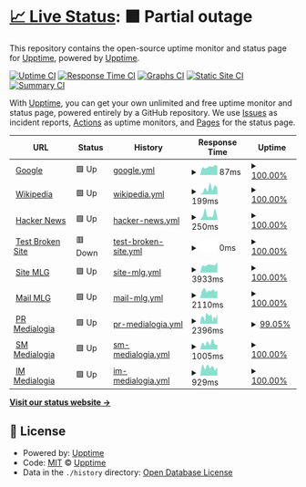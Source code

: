 # [📈 Live Status](https://upptime.github.io/upptime): <!--live status--> **🟧 Partial outage**

This repository contains the open-source uptime monitor and status page for [Upptime](https://upptime.js.org), powered by [Upptime](https://github.com/upptime/upptime).

[![Uptime CI](https://github.com/Ezh494/upptime/workflows/Uptime%20CI/badge.svg)](https://github.com/Ezh494/upptime/actions?query=workflow%3A%22Uptime+CI%22)
[![Response Time CI](https://github.com/Ezh494/upptime/workflows/Response%20Time%20CI/badge.svg)](https://github.com/Ezh494/upptime/actions?query=workflow%3A%22Response+Time+CI%22)
[![Graphs CI](https://github.com/Ezh494/upptime/workflows/Graphs%20CI/badge.svg)](https://github.com/Ezh494/upptime/actions?query=workflow%3A%22Graphs+CI%22)
[![Static Site CI](https://github.com/Ezh494/upptime/workflows/Static%20Site%20CI/badge.svg)](https://github.com/Ezh494/upptime/actions?query=workflow%3A%22Static+Site+CI%22)
[![Summary CI](https://github.com/Ezh494/upptime/workflows/Summary%20CI/badge.svg)](https://github.com/Ezh494/upptime/actions?query=workflow%3A%22Summary+CI%22)

With [Upptime](https://upptime.js.org), you can get your own unlimited and free uptime monitor and status page, powered entirely by a GitHub repository. We use [Issues](https://github.com/upptime/upptime/issues) as incident reports, [Actions](https://github.com/Ezh494/upptime/actions) as uptime monitors, and [Pages](https://upptime.github.io/upptime) for the status page.

<!--start: status pages-->
<!-- This summary is generated by Upptime (https://github.com/upptime/upptime) -->
<!-- Do not edit this manually, your changes will be overwritten -->
<!-- prettier-ignore -->
| URL | Status | History | Response Time | Uptime |
| --- | ------ | ------- | ------------- | ------ |
| <img alt="" src="https://icons.duckduckgo.com/ip3/www.google.com.ico" height="13"> [Google](https://www.google.com) | 🟩 Up | [google.yml](https://github.com/Ezh494/web-uptime/commits/HEAD/history/google.yml) | <details><summary><img alt="Response time graph" src="./graphs/google/response-time-week.png" height="20"> 87ms</summary><br><a href="https://ezh494.github.io/web-uptime/history/google"><img alt="Response time 104" src="https://img.shields.io/endpoint?url=https%3A%2F%2Fraw.githubusercontent.com%2FEzh494%2Fweb-uptime%2FHEAD%2Fapi%2Fgoogle%2Fresponse-time.json"></a><br><a href="https://ezh494.github.io/web-uptime/history/google"><img alt="24-hour response time 93" src="https://img.shields.io/endpoint?url=https%3A%2F%2Fraw.githubusercontent.com%2FEzh494%2Fweb-uptime%2FHEAD%2Fapi%2Fgoogle%2Fresponse-time-day.json"></a><br><a href="https://ezh494.github.io/web-uptime/history/google"><img alt="7-day response time 87" src="https://img.shields.io/endpoint?url=https%3A%2F%2Fraw.githubusercontent.com%2FEzh494%2Fweb-uptime%2FHEAD%2Fapi%2Fgoogle%2Fresponse-time-week.json"></a><br><a href="https://ezh494.github.io/web-uptime/history/google"><img alt="30-day response time 92" src="https://img.shields.io/endpoint?url=https%3A%2F%2Fraw.githubusercontent.com%2FEzh494%2Fweb-uptime%2FHEAD%2Fapi%2Fgoogle%2Fresponse-time-month.json"></a><br><a href="https://ezh494.github.io/web-uptime/history/google"><img alt="1-year response time 103" src="https://img.shields.io/endpoint?url=https%3A%2F%2Fraw.githubusercontent.com%2FEzh494%2Fweb-uptime%2FHEAD%2Fapi%2Fgoogle%2Fresponse-time-year.json"></a></details> | <details><summary><a href="https://ezh494.github.io/web-uptime/history/google">100.00%</a></summary><a href="https://ezh494.github.io/web-uptime/history/google"><img alt="All-time uptime 100.00%" src="https://img.shields.io/endpoint?url=https%3A%2F%2Fraw.githubusercontent.com%2FEzh494%2Fweb-uptime%2FHEAD%2Fapi%2Fgoogle%2Fuptime.json"></a><br><a href="https://ezh494.github.io/web-uptime/history/google"><img alt="24-hour uptime 100.00%" src="https://img.shields.io/endpoint?url=https%3A%2F%2Fraw.githubusercontent.com%2FEzh494%2Fweb-uptime%2FHEAD%2Fapi%2Fgoogle%2Fuptime-day.json"></a><br><a href="https://ezh494.github.io/web-uptime/history/google"><img alt="7-day uptime 100.00%" src="https://img.shields.io/endpoint?url=https%3A%2F%2Fraw.githubusercontent.com%2FEzh494%2Fweb-uptime%2FHEAD%2Fapi%2Fgoogle%2Fuptime-week.json"></a><br><a href="https://ezh494.github.io/web-uptime/history/google"><img alt="30-day uptime 100.00%" src="https://img.shields.io/endpoint?url=https%3A%2F%2Fraw.githubusercontent.com%2FEzh494%2Fweb-uptime%2FHEAD%2Fapi%2Fgoogle%2Fuptime-month.json"></a><br><a href="https://ezh494.github.io/web-uptime/history/google"><img alt="1-year uptime 99.99%" src="https://img.shields.io/endpoint?url=https%3A%2F%2Fraw.githubusercontent.com%2FEzh494%2Fweb-uptime%2FHEAD%2Fapi%2Fgoogle%2Fuptime-year.json"></a></details>
| <img alt="" src="https://icons.duckduckgo.com/ip3/en.wikipedia.org.ico" height="13"> [Wikipedia](https://en.wikipedia.org) | 🟩 Up | [wikipedia.yml](https://github.com/Ezh494/web-uptime/commits/HEAD/history/wikipedia.yml) | <details><summary><img alt="Response time graph" src="./graphs/wikipedia/response-time-week.png" height="20"> 199ms</summary><br><a href="https://ezh494.github.io/web-uptime/history/wikipedia"><img alt="Response time 219" src="https://img.shields.io/endpoint?url=https%3A%2F%2Fraw.githubusercontent.com%2FEzh494%2Fweb-uptime%2FHEAD%2Fapi%2Fwikipedia%2Fresponse-time.json"></a><br><a href="https://ezh494.github.io/web-uptime/history/wikipedia"><img alt="24-hour response time 201" src="https://img.shields.io/endpoint?url=https%3A%2F%2Fraw.githubusercontent.com%2FEzh494%2Fweb-uptime%2FHEAD%2Fapi%2Fwikipedia%2Fresponse-time-day.json"></a><br><a href="https://ezh494.github.io/web-uptime/history/wikipedia"><img alt="7-day response time 199" src="https://img.shields.io/endpoint?url=https%3A%2F%2Fraw.githubusercontent.com%2FEzh494%2Fweb-uptime%2FHEAD%2Fapi%2Fwikipedia%2Fresponse-time-week.json"></a><br><a href="https://ezh494.github.io/web-uptime/history/wikipedia"><img alt="30-day response time 228" src="https://img.shields.io/endpoint?url=https%3A%2F%2Fraw.githubusercontent.com%2FEzh494%2Fweb-uptime%2FHEAD%2Fapi%2Fwikipedia%2Fresponse-time-month.json"></a><br><a href="https://ezh494.github.io/web-uptime/history/wikipedia"><img alt="1-year response time 221" src="https://img.shields.io/endpoint?url=https%3A%2F%2Fraw.githubusercontent.com%2FEzh494%2Fweb-uptime%2FHEAD%2Fapi%2Fwikipedia%2Fresponse-time-year.json"></a></details> | <details><summary><a href="https://ezh494.github.io/web-uptime/history/wikipedia">100.00%</a></summary><a href="https://ezh494.github.io/web-uptime/history/wikipedia"><img alt="All-time uptime 100.00%" src="https://img.shields.io/endpoint?url=https%3A%2F%2Fraw.githubusercontent.com%2FEzh494%2Fweb-uptime%2FHEAD%2Fapi%2Fwikipedia%2Fuptime.json"></a><br><a href="https://ezh494.github.io/web-uptime/history/wikipedia"><img alt="24-hour uptime 100.00%" src="https://img.shields.io/endpoint?url=https%3A%2F%2Fraw.githubusercontent.com%2FEzh494%2Fweb-uptime%2FHEAD%2Fapi%2Fwikipedia%2Fuptime-day.json"></a><br><a href="https://ezh494.github.io/web-uptime/history/wikipedia"><img alt="7-day uptime 100.00%" src="https://img.shields.io/endpoint?url=https%3A%2F%2Fraw.githubusercontent.com%2FEzh494%2Fweb-uptime%2FHEAD%2Fapi%2Fwikipedia%2Fuptime-week.json"></a><br><a href="https://ezh494.github.io/web-uptime/history/wikipedia"><img alt="30-day uptime 100.00%" src="https://img.shields.io/endpoint?url=https%3A%2F%2Fraw.githubusercontent.com%2FEzh494%2Fweb-uptime%2FHEAD%2Fapi%2Fwikipedia%2Fuptime-month.json"></a><br><a href="https://ezh494.github.io/web-uptime/history/wikipedia"><img alt="1-year uptime 100.00%" src="https://img.shields.io/endpoint?url=https%3A%2F%2Fraw.githubusercontent.com%2FEzh494%2Fweb-uptime%2FHEAD%2Fapi%2Fwikipedia%2Fuptime-year.json"></a></details>
| <img alt="" src="https://icons.duckduckgo.com/ip3/news.ycombinator.com.ico" height="13"> [Hacker News](https://news.ycombinator.com) | 🟩 Up | [hacker-news.yml](https://github.com/Ezh494/web-uptime/commits/HEAD/history/hacker-news.yml) | <details><summary><img alt="Response time graph" src="./graphs/hacker-news/response-time-week.png" height="20"> 250ms</summary><br><a href="https://ezh494.github.io/web-uptime/history/hacker-news"><img alt="Response time 300" src="https://img.shields.io/endpoint?url=https%3A%2F%2Fraw.githubusercontent.com%2FEzh494%2Fweb-uptime%2FHEAD%2Fapi%2Fhacker-news%2Fresponse-time.json"></a><br><a href="https://ezh494.github.io/web-uptime/history/hacker-news"><img alt="24-hour response time 442" src="https://img.shields.io/endpoint?url=https%3A%2F%2Fraw.githubusercontent.com%2FEzh494%2Fweb-uptime%2FHEAD%2Fapi%2Fhacker-news%2Fresponse-time-day.json"></a><br><a href="https://ezh494.github.io/web-uptime/history/hacker-news"><img alt="7-day response time 250" src="https://img.shields.io/endpoint?url=https%3A%2F%2Fraw.githubusercontent.com%2FEzh494%2Fweb-uptime%2FHEAD%2Fapi%2Fhacker-news%2Fresponse-time-week.json"></a><br><a href="https://ezh494.github.io/web-uptime/history/hacker-news"><img alt="30-day response time 296" src="https://img.shields.io/endpoint?url=https%3A%2F%2Fraw.githubusercontent.com%2FEzh494%2Fweb-uptime%2FHEAD%2Fapi%2Fhacker-news%2Fresponse-time-month.json"></a><br><a href="https://ezh494.github.io/web-uptime/history/hacker-news"><img alt="1-year response time 300" src="https://img.shields.io/endpoint?url=https%3A%2F%2Fraw.githubusercontent.com%2FEzh494%2Fweb-uptime%2FHEAD%2Fapi%2Fhacker-news%2Fresponse-time-year.json"></a></details> | <details><summary><a href="https://ezh494.github.io/web-uptime/history/hacker-news">100.00%</a></summary><a href="https://ezh494.github.io/web-uptime/history/hacker-news"><img alt="All-time uptime 99.98%" src="https://img.shields.io/endpoint?url=https%3A%2F%2Fraw.githubusercontent.com%2FEzh494%2Fweb-uptime%2FHEAD%2Fapi%2Fhacker-news%2Fuptime.json"></a><br><a href="https://ezh494.github.io/web-uptime/history/hacker-news"><img alt="24-hour uptime 100.00%" src="https://img.shields.io/endpoint?url=https%3A%2F%2Fraw.githubusercontent.com%2FEzh494%2Fweb-uptime%2FHEAD%2Fapi%2Fhacker-news%2Fuptime-day.json"></a><br><a href="https://ezh494.github.io/web-uptime/history/hacker-news"><img alt="7-day uptime 100.00%" src="https://img.shields.io/endpoint?url=https%3A%2F%2Fraw.githubusercontent.com%2FEzh494%2Fweb-uptime%2FHEAD%2Fapi%2Fhacker-news%2Fuptime-week.json"></a><br><a href="https://ezh494.github.io/web-uptime/history/hacker-news"><img alt="30-day uptime 100.00%" src="https://img.shields.io/endpoint?url=https%3A%2F%2Fraw.githubusercontent.com%2FEzh494%2Fweb-uptime%2FHEAD%2Fapi%2Fhacker-news%2Fuptime-month.json"></a><br><a href="https://ezh494.github.io/web-uptime/history/hacker-news"><img alt="1-year uptime 99.93%" src="https://img.shields.io/endpoint?url=https%3A%2F%2Fraw.githubusercontent.com%2FEzh494%2Fweb-uptime%2FHEAD%2Fapi%2Fhacker-news%2Fuptime-year.json"></a></details>
| <img alt="" src="https://icons.duckduckgo.com/ip3/thissitedoesnotexist.koj.co.ico" height="13"> [Test Broken Site](https://thissitedoesnotexist.koj.co) | 🟥 Down | [test-broken-site.yml](https://github.com/Ezh494/web-uptime/commits/HEAD/history/test-broken-site.yml) | <details><summary><img alt="Response time graph" src="./graphs/test-broken-site/response-time-week.png" height="20"> 0ms</summary><br><a href="https://ezh494.github.io/web-uptime/history/test-broken-site"><img alt="Response time 0" src="https://img.shields.io/endpoint?url=https%3A%2F%2Fraw.githubusercontent.com%2FEzh494%2Fweb-uptime%2FHEAD%2Fapi%2Ftest-broken-site%2Fresponse-time.json"></a><br><a href="https://ezh494.github.io/web-uptime/history/test-broken-site"><img alt="24-hour response time 0" src="https://img.shields.io/endpoint?url=https%3A%2F%2Fraw.githubusercontent.com%2FEzh494%2Fweb-uptime%2FHEAD%2Fapi%2Ftest-broken-site%2Fresponse-time-day.json"></a><br><a href="https://ezh494.github.io/web-uptime/history/test-broken-site"><img alt="7-day response time 0" src="https://img.shields.io/endpoint?url=https%3A%2F%2Fraw.githubusercontent.com%2FEzh494%2Fweb-uptime%2FHEAD%2Fapi%2Ftest-broken-site%2Fresponse-time-week.json"></a><br><a href="https://ezh494.github.io/web-uptime/history/test-broken-site"><img alt="30-day response time 0" src="https://img.shields.io/endpoint?url=https%3A%2F%2Fraw.githubusercontent.com%2FEzh494%2Fweb-uptime%2FHEAD%2Fapi%2Ftest-broken-site%2Fresponse-time-month.json"></a><br><a href="https://ezh494.github.io/web-uptime/history/test-broken-site"><img alt="1-year response time 0" src="https://img.shields.io/endpoint?url=https%3A%2F%2Fraw.githubusercontent.com%2FEzh494%2Fweb-uptime%2FHEAD%2Fapi%2Ftest-broken-site%2Fresponse-time-year.json"></a></details> | <details><summary><a href="https://ezh494.github.io/web-uptime/history/test-broken-site">100.00%</a></summary><a href="https://ezh494.github.io/web-uptime/history/test-broken-site"><img alt="All-time uptime 100.00%" src="https://img.shields.io/endpoint?url=https%3A%2F%2Fraw.githubusercontent.com%2FEzh494%2Fweb-uptime%2FHEAD%2Fapi%2Ftest-broken-site%2Fuptime.json"></a><br><a href="https://ezh494.github.io/web-uptime/history/test-broken-site"><img alt="24-hour uptime 100.00%" src="https://img.shields.io/endpoint?url=https%3A%2F%2Fraw.githubusercontent.com%2FEzh494%2Fweb-uptime%2FHEAD%2Fapi%2Ftest-broken-site%2Fuptime-day.json"></a><br><a href="https://ezh494.github.io/web-uptime/history/test-broken-site"><img alt="7-day uptime 100.00%" src="https://img.shields.io/endpoint?url=https%3A%2F%2Fraw.githubusercontent.com%2FEzh494%2Fweb-uptime%2FHEAD%2Fapi%2Ftest-broken-site%2Fuptime-week.json"></a><br><a href="https://ezh494.github.io/web-uptime/history/test-broken-site"><img alt="30-day uptime 100.00%" src="https://img.shields.io/endpoint?url=https%3A%2F%2Fraw.githubusercontent.com%2FEzh494%2Fweb-uptime%2FHEAD%2Fapi%2Ftest-broken-site%2Fuptime-month.json"></a><br><a href="https://ezh494.github.io/web-uptime/history/test-broken-site"><img alt="1-year uptime 100.00%" src="https://img.shields.io/endpoint?url=https%3A%2F%2Fraw.githubusercontent.com%2FEzh494%2Fweb-uptime%2FHEAD%2Fapi%2Ftest-broken-site%2Fuptime-year.json"></a></details>
| <img alt="" src="https://icons.duckduckgo.com/ip3/mlg.ru.ico" height="13"> [Site MLG](https://mlg.ru) | 🟩 Up | [site-mlg.yml](https://github.com/Ezh494/web-uptime/commits/HEAD/history/site-mlg.yml) | <details><summary><img alt="Response time graph" src="./graphs/site-mlg/response-time-week.png" height="20"> 3933ms</summary><br><a href="https://ezh494.github.io/web-uptime/history/site-mlg"><img alt="Response time 5764" src="https://img.shields.io/endpoint?url=https%3A%2F%2Fraw.githubusercontent.com%2FEzh494%2Fweb-uptime%2FHEAD%2Fapi%2Fsite-mlg%2Fresponse-time.json"></a><br><a href="https://ezh494.github.io/web-uptime/history/site-mlg"><img alt="24-hour response time 3249" src="https://img.shields.io/endpoint?url=https%3A%2F%2Fraw.githubusercontent.com%2FEzh494%2Fweb-uptime%2FHEAD%2Fapi%2Fsite-mlg%2Fresponse-time-day.json"></a><br><a href="https://ezh494.github.io/web-uptime/history/site-mlg"><img alt="7-day response time 3933" src="https://img.shields.io/endpoint?url=https%3A%2F%2Fraw.githubusercontent.com%2FEzh494%2Fweb-uptime%2FHEAD%2Fapi%2Fsite-mlg%2Fresponse-time-week.json"></a><br><a href="https://ezh494.github.io/web-uptime/history/site-mlg"><img alt="30-day response time 3455" src="https://img.shields.io/endpoint?url=https%3A%2F%2Fraw.githubusercontent.com%2FEzh494%2Fweb-uptime%2FHEAD%2Fapi%2Fsite-mlg%2Fresponse-time-month.json"></a><br><a href="https://ezh494.github.io/web-uptime/history/site-mlg"><img alt="1-year response time 5010" src="https://img.shields.io/endpoint?url=https%3A%2F%2Fraw.githubusercontent.com%2FEzh494%2Fweb-uptime%2FHEAD%2Fapi%2Fsite-mlg%2Fresponse-time-year.json"></a></details> | <details><summary><a href="https://ezh494.github.io/web-uptime/history/site-mlg">100.00%</a></summary><a href="https://ezh494.github.io/web-uptime/history/site-mlg"><img alt="All-time uptime 98.13%" src="https://img.shields.io/endpoint?url=https%3A%2F%2Fraw.githubusercontent.com%2FEzh494%2Fweb-uptime%2FHEAD%2Fapi%2Fsite-mlg%2Fuptime.json"></a><br><a href="https://ezh494.github.io/web-uptime/history/site-mlg"><img alt="24-hour uptime 100.00%" src="https://img.shields.io/endpoint?url=https%3A%2F%2Fraw.githubusercontent.com%2FEzh494%2Fweb-uptime%2FHEAD%2Fapi%2Fsite-mlg%2Fuptime-day.json"></a><br><a href="https://ezh494.github.io/web-uptime/history/site-mlg"><img alt="7-day uptime 100.00%" src="https://img.shields.io/endpoint?url=https%3A%2F%2Fraw.githubusercontent.com%2FEzh494%2Fweb-uptime%2FHEAD%2Fapi%2Fsite-mlg%2Fuptime-week.json"></a><br><a href="https://ezh494.github.io/web-uptime/history/site-mlg"><img alt="30-day uptime 100.00%" src="https://img.shields.io/endpoint?url=https%3A%2F%2Fraw.githubusercontent.com%2FEzh494%2Fweb-uptime%2FHEAD%2Fapi%2Fsite-mlg%2Fuptime-month.json"></a><br><a href="https://ezh494.github.io/web-uptime/history/site-mlg"><img alt="1-year uptime 98.03%" src="https://img.shields.io/endpoint?url=https%3A%2F%2Fraw.githubusercontent.com%2FEzh494%2Fweb-uptime%2FHEAD%2Fapi%2Fsite-mlg%2Fuptime-year.json"></a></details>
| <img alt="" src="https://icons.duckduckgo.com/ip3/mail.mlg.ru.ico" height="13"> [Mail MLG](https://mail.mlg.ru) | 🟩 Up | [mail-mlg.yml](https://github.com/Ezh494/web-uptime/commits/HEAD/history/mail-mlg.yml) | <details><summary><img alt="Response time graph" src="./graphs/mail-mlg/response-time-week.png" height="20"> 2110ms</summary><br><a href="https://ezh494.github.io/web-uptime/history/mail-mlg"><img alt="Response time 1970" src="https://img.shields.io/endpoint?url=https%3A%2F%2Fraw.githubusercontent.com%2FEzh494%2Fweb-uptime%2FHEAD%2Fapi%2Fmail-mlg%2Fresponse-time.json"></a><br><a href="https://ezh494.github.io/web-uptime/history/mail-mlg"><img alt="24-hour response time 1847" src="https://img.shields.io/endpoint?url=https%3A%2F%2Fraw.githubusercontent.com%2FEzh494%2Fweb-uptime%2FHEAD%2Fapi%2Fmail-mlg%2Fresponse-time-day.json"></a><br><a href="https://ezh494.github.io/web-uptime/history/mail-mlg"><img alt="7-day response time 2110" src="https://img.shields.io/endpoint?url=https%3A%2F%2Fraw.githubusercontent.com%2FEzh494%2Fweb-uptime%2FHEAD%2Fapi%2Fmail-mlg%2Fresponse-time-week.json"></a><br><a href="https://ezh494.github.io/web-uptime/history/mail-mlg"><img alt="30-day response time 1978" src="https://img.shields.io/endpoint?url=https%3A%2F%2Fraw.githubusercontent.com%2FEzh494%2Fweb-uptime%2FHEAD%2Fapi%2Fmail-mlg%2Fresponse-time-month.json"></a><br><a href="https://ezh494.github.io/web-uptime/history/mail-mlg"><img alt="1-year response time 1902" src="https://img.shields.io/endpoint?url=https%3A%2F%2Fraw.githubusercontent.com%2FEzh494%2Fweb-uptime%2FHEAD%2Fapi%2Fmail-mlg%2Fresponse-time-year.json"></a></details> | <details><summary><a href="https://ezh494.github.io/web-uptime/history/mail-mlg">100.00%</a></summary><a href="https://ezh494.github.io/web-uptime/history/mail-mlg"><img alt="All-time uptime 99.90%" src="https://img.shields.io/endpoint?url=https%3A%2F%2Fraw.githubusercontent.com%2FEzh494%2Fweb-uptime%2FHEAD%2Fapi%2Fmail-mlg%2Fuptime.json"></a><br><a href="https://ezh494.github.io/web-uptime/history/mail-mlg"><img alt="24-hour uptime 100.00%" src="https://img.shields.io/endpoint?url=https%3A%2F%2Fraw.githubusercontent.com%2FEzh494%2Fweb-uptime%2FHEAD%2Fapi%2Fmail-mlg%2Fuptime-day.json"></a><br><a href="https://ezh494.github.io/web-uptime/history/mail-mlg"><img alt="7-day uptime 100.00%" src="https://img.shields.io/endpoint?url=https%3A%2F%2Fraw.githubusercontent.com%2FEzh494%2Fweb-uptime%2FHEAD%2Fapi%2Fmail-mlg%2Fuptime-week.json"></a><br><a href="https://ezh494.github.io/web-uptime/history/mail-mlg"><img alt="30-day uptime 100.00%" src="https://img.shields.io/endpoint?url=https%3A%2F%2Fraw.githubusercontent.com%2FEzh494%2Fweb-uptime%2FHEAD%2Fapi%2Fmail-mlg%2Fuptime-month.json"></a><br><a href="https://ezh494.github.io/web-uptime/history/mail-mlg"><img alt="1-year uptime 99.89%" src="https://img.shields.io/endpoint?url=https%3A%2F%2Fraw.githubusercontent.com%2FEzh494%2Fweb-uptime%2FHEAD%2Fapi%2Fmail-mlg%2Fuptime-year.json"></a></details>
| <img alt="" src="https://icons.duckduckgo.com/ip3/pr.mlg.ru.ico" height="13"> [PR Medialogia](https://pr.mlg.ru) | 🟩 Up | [pr-medialogia.yml](https://github.com/Ezh494/web-uptime/commits/HEAD/history/pr-medialogia.yml) | <details><summary><img alt="Response time graph" src="./graphs/pr-medialogia/response-time-week.png" height="20"> 2396ms</summary><br><a href="https://ezh494.github.io/web-uptime/history/pr-medialogia"><img alt="Response time 2483" src="https://img.shields.io/endpoint?url=https%3A%2F%2Fraw.githubusercontent.com%2FEzh494%2Fweb-uptime%2FHEAD%2Fapi%2Fpr-medialogia%2Fresponse-time.json"></a><br><a href="https://ezh494.github.io/web-uptime/history/pr-medialogia"><img alt="24-hour response time 2304" src="https://img.shields.io/endpoint?url=https%3A%2F%2Fraw.githubusercontent.com%2FEzh494%2Fweb-uptime%2FHEAD%2Fapi%2Fpr-medialogia%2Fresponse-time-day.json"></a><br><a href="https://ezh494.github.io/web-uptime/history/pr-medialogia"><img alt="7-day response time 2396" src="https://img.shields.io/endpoint?url=https%3A%2F%2Fraw.githubusercontent.com%2FEzh494%2Fweb-uptime%2FHEAD%2Fapi%2Fpr-medialogia%2Fresponse-time-week.json"></a><br><a href="https://ezh494.github.io/web-uptime/history/pr-medialogia"><img alt="30-day response time 2164" src="https://img.shields.io/endpoint?url=https%3A%2F%2Fraw.githubusercontent.com%2FEzh494%2Fweb-uptime%2FHEAD%2Fapi%2Fpr-medialogia%2Fresponse-time-month.json"></a><br><a href="https://ezh494.github.io/web-uptime/history/pr-medialogia"><img alt="1-year response time 2270" src="https://img.shields.io/endpoint?url=https%3A%2F%2Fraw.githubusercontent.com%2FEzh494%2Fweb-uptime%2FHEAD%2Fapi%2Fpr-medialogia%2Fresponse-time-year.json"></a></details> | <details><summary><a href="https://ezh494.github.io/web-uptime/history/pr-medialogia">99.05%</a></summary><a href="https://ezh494.github.io/web-uptime/history/pr-medialogia"><img alt="All-time uptime 92.53%" src="https://img.shields.io/endpoint?url=https%3A%2F%2Fraw.githubusercontent.com%2FEzh494%2Fweb-uptime%2FHEAD%2Fapi%2Fpr-medialogia%2Fuptime.json"></a><br><a href="https://ezh494.github.io/web-uptime/history/pr-medialogia"><img alt="24-hour uptime 95.34%" src="https://img.shields.io/endpoint?url=https%3A%2F%2Fraw.githubusercontent.com%2FEzh494%2Fweb-uptime%2FHEAD%2Fapi%2Fpr-medialogia%2Fuptime-day.json"></a><br><a href="https://ezh494.github.io/web-uptime/history/pr-medialogia"><img alt="7-day uptime 99.05%" src="https://img.shields.io/endpoint?url=https%3A%2F%2Fraw.githubusercontent.com%2FEzh494%2Fweb-uptime%2FHEAD%2Fapi%2Fpr-medialogia%2Fuptime-week.json"></a><br><a href="https://ezh494.github.io/web-uptime/history/pr-medialogia"><img alt="30-day uptime 99.70%" src="https://img.shields.io/endpoint?url=https%3A%2F%2Fraw.githubusercontent.com%2FEzh494%2Fweb-uptime%2FHEAD%2Fapi%2Fpr-medialogia%2Fuptime-month.json"></a><br><a href="https://ezh494.github.io/web-uptime/history/pr-medialogia"><img alt="1-year uptime 91.74%" src="https://img.shields.io/endpoint?url=https%3A%2F%2Fraw.githubusercontent.com%2FEzh494%2Fweb-uptime%2FHEAD%2Fapi%2Fpr-medialogia%2Fuptime-year.json"></a></details>
| <img alt="" src="https://icons.duckduckgo.com/ip3/sm.mlg.ru.ico" height="13"> [SM Medialogia](https://sm.mlg.ru) | 🟩 Up | [sm-medialogia.yml](https://github.com/Ezh494/web-uptime/commits/HEAD/history/sm-medialogia.yml) | <details><summary><img alt="Response time graph" src="./graphs/sm-medialogia/response-time-week.png" height="20"> 1005ms</summary><br><a href="https://ezh494.github.io/web-uptime/history/sm-medialogia"><img alt="Response time 890" src="https://img.shields.io/endpoint?url=https%3A%2F%2Fraw.githubusercontent.com%2FEzh494%2Fweb-uptime%2FHEAD%2Fapi%2Fsm-medialogia%2Fresponse-time.json"></a><br><a href="https://ezh494.github.io/web-uptime/history/sm-medialogia"><img alt="24-hour response time 885" src="https://img.shields.io/endpoint?url=https%3A%2F%2Fraw.githubusercontent.com%2FEzh494%2Fweb-uptime%2FHEAD%2Fapi%2Fsm-medialogia%2Fresponse-time-day.json"></a><br><a href="https://ezh494.github.io/web-uptime/history/sm-medialogia"><img alt="7-day response time 1005" src="https://img.shields.io/endpoint?url=https%3A%2F%2Fraw.githubusercontent.com%2FEzh494%2Fweb-uptime%2FHEAD%2Fapi%2Fsm-medialogia%2Fresponse-time-week.json"></a><br><a href="https://ezh494.github.io/web-uptime/history/sm-medialogia"><img alt="30-day response time 755" src="https://img.shields.io/endpoint?url=https%3A%2F%2Fraw.githubusercontent.com%2FEzh494%2Fweb-uptime%2FHEAD%2Fapi%2Fsm-medialogia%2Fresponse-time-month.json"></a><br><a href="https://ezh494.github.io/web-uptime/history/sm-medialogia"><img alt="1-year response time 807" src="https://img.shields.io/endpoint?url=https%3A%2F%2Fraw.githubusercontent.com%2FEzh494%2Fweb-uptime%2FHEAD%2Fapi%2Fsm-medialogia%2Fresponse-time-year.json"></a></details> | <details><summary><a href="https://ezh494.github.io/web-uptime/history/sm-medialogia">100.00%</a></summary><a href="https://ezh494.github.io/web-uptime/history/sm-medialogia"><img alt="All-time uptime 99.95%" src="https://img.shields.io/endpoint?url=https%3A%2F%2Fraw.githubusercontent.com%2FEzh494%2Fweb-uptime%2FHEAD%2Fapi%2Fsm-medialogia%2Fuptime.json"></a><br><a href="https://ezh494.github.io/web-uptime/history/sm-medialogia"><img alt="24-hour uptime 100.00%" src="https://img.shields.io/endpoint?url=https%3A%2F%2Fraw.githubusercontent.com%2FEzh494%2Fweb-uptime%2FHEAD%2Fapi%2Fsm-medialogia%2Fuptime-day.json"></a><br><a href="https://ezh494.github.io/web-uptime/history/sm-medialogia"><img alt="7-day uptime 100.00%" src="https://img.shields.io/endpoint?url=https%3A%2F%2Fraw.githubusercontent.com%2FEzh494%2Fweb-uptime%2FHEAD%2Fapi%2Fsm-medialogia%2Fuptime-week.json"></a><br><a href="https://ezh494.github.io/web-uptime/history/sm-medialogia"><img alt="30-day uptime 100.00%" src="https://img.shields.io/endpoint?url=https%3A%2F%2Fraw.githubusercontent.com%2FEzh494%2Fweb-uptime%2FHEAD%2Fapi%2Fsm-medialogia%2Fuptime-month.json"></a><br><a href="https://ezh494.github.io/web-uptime/history/sm-medialogia"><img alt="1-year uptime 99.95%" src="https://img.shields.io/endpoint?url=https%3A%2F%2Fraw.githubusercontent.com%2FEzh494%2Fweb-uptime%2FHEAD%2Fapi%2Fsm-medialogia%2Fuptime-year.json"></a></details>
| <img alt="" src="https://icons.duckduckgo.com/ip3/im.mlg.ru.ico" height="13"> [IM Medialogia](https://im.mlg.ru) | 🟩 Up | [im-medialogia.yml](https://github.com/Ezh494/web-uptime/commits/HEAD/history/im-medialogia.yml) | <details><summary><img alt="Response time graph" src="./graphs/im-medialogia/response-time-week.png" height="20"> 929ms</summary><br><a href="https://ezh494.github.io/web-uptime/history/im-medialogia"><img alt="Response time 962" src="https://img.shields.io/endpoint?url=https%3A%2F%2Fraw.githubusercontent.com%2FEzh494%2Fweb-uptime%2FHEAD%2Fapi%2Fim-medialogia%2Fresponse-time.json"></a><br><a href="https://ezh494.github.io/web-uptime/history/im-medialogia"><img alt="24-hour response time 787" src="https://img.shields.io/endpoint?url=https%3A%2F%2Fraw.githubusercontent.com%2FEzh494%2Fweb-uptime%2FHEAD%2Fapi%2Fim-medialogia%2Fresponse-time-day.json"></a><br><a href="https://ezh494.github.io/web-uptime/history/im-medialogia"><img alt="7-day response time 929" src="https://img.shields.io/endpoint?url=https%3A%2F%2Fraw.githubusercontent.com%2FEzh494%2Fweb-uptime%2FHEAD%2Fapi%2Fim-medialogia%2Fresponse-time-week.json"></a><br><a href="https://ezh494.github.io/web-uptime/history/im-medialogia"><img alt="30-day response time 842" src="https://img.shields.io/endpoint?url=https%3A%2F%2Fraw.githubusercontent.com%2FEzh494%2Fweb-uptime%2FHEAD%2Fapi%2Fim-medialogia%2Fresponse-time-month.json"></a><br><a href="https://ezh494.github.io/web-uptime/history/im-medialogia"><img alt="1-year response time 840" src="https://img.shields.io/endpoint?url=https%3A%2F%2Fraw.githubusercontent.com%2FEzh494%2Fweb-uptime%2FHEAD%2Fapi%2Fim-medialogia%2Fresponse-time-year.json"></a></details> | <details><summary><a href="https://ezh494.github.io/web-uptime/history/im-medialogia">100.00%</a></summary><a href="https://ezh494.github.io/web-uptime/history/im-medialogia"><img alt="All-time uptime 99.94%" src="https://img.shields.io/endpoint?url=https%3A%2F%2Fraw.githubusercontent.com%2FEzh494%2Fweb-uptime%2FHEAD%2Fapi%2Fim-medialogia%2Fuptime.json"></a><br><a href="https://ezh494.github.io/web-uptime/history/im-medialogia"><img alt="24-hour uptime 100.00%" src="https://img.shields.io/endpoint?url=https%3A%2F%2Fraw.githubusercontent.com%2FEzh494%2Fweb-uptime%2FHEAD%2Fapi%2Fim-medialogia%2Fuptime-day.json"></a><br><a href="https://ezh494.github.io/web-uptime/history/im-medialogia"><img alt="7-day uptime 100.00%" src="https://img.shields.io/endpoint?url=https%3A%2F%2Fraw.githubusercontent.com%2FEzh494%2Fweb-uptime%2FHEAD%2Fapi%2Fim-medialogia%2Fuptime-week.json"></a><br><a href="https://ezh494.github.io/web-uptime/history/im-medialogia"><img alt="30-day uptime 100.00%" src="https://img.shields.io/endpoint?url=https%3A%2F%2Fraw.githubusercontent.com%2FEzh494%2Fweb-uptime%2FHEAD%2Fapi%2Fim-medialogia%2Fuptime-month.json"></a><br><a href="https://ezh494.github.io/web-uptime/history/im-medialogia"><img alt="1-year uptime 99.95%" src="https://img.shields.io/endpoint?url=https%3A%2F%2Fraw.githubusercontent.com%2FEzh494%2Fweb-uptime%2FHEAD%2Fapi%2Fim-medialogia%2Fuptime-year.json"></a></details>

<!--end: status pages-->

[**Visit our status website →**](https://upptime.github.io/upptime)

## 📄 License

- Powered by: [Upptime](https://github.com/upptime/upptime)
- Code: [MIT](./LICENSE) © [Upptime](https://upptime.js.org)
- Data in the `./history` directory: [Open Database License](https://opendatacommons.org/licenses/odbl/1-0/)
